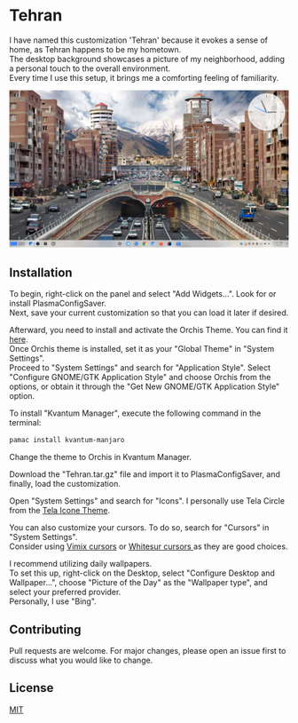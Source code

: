 # Tehran

I have named this customization 'Tehran' because it evokes a sense of home, as Tehran happens to be my hometown.\
The desktop background showcases a picture of my neighborhood, adding a personal touch to the overall environment.\
Every time I use this setup, it brings me a comforting feeling of familiarity.

![Image](https://raw.githubusercontent.com/AliMirsalari/Linux/master/Customization/Manjaro%20KDE/Tehran/Tehran.png)


## Installation
To begin, right-click on the panel and select "Add Widgets...". Look for or install PlasmaConfigSaver.\
Next, save your current customization so that you can load it later if desired.

Afterward, you need to install and activate the Orchis Theme. You can find it [here](https://github.com/vinceliuice/Orchis-theme).\
Once Orchis theme is installed, set it as your "Global Theme" in "System Settings".\
Proceed to "System Settings" and search for "Application Style". Select "Configure GNOME/GTK Application Style" and choose Orchis from the options, or obtain it through the "Get New GNOME/GTK Application Style" option.

To install "Kvantum Manager", execute the following command in the terminal:
```bash
pamac install kvantum-manjaro
```
Change the theme to Orchis in Kvantum Manager.

Download the "Tehran.tar.gz" file and import it to PlasmaConfigSaver, and finally, load the customization.

Open "System Settings" and search for "Icons". I personally use Tela Circle from the [Tela Icone Theme](https://github.com/vinceliuice/Tela-icon-theme).

You can also customize your cursors. To do so, search for "Cursors" in "System Settings".\
Consider using [Vimix cursors](https://github.com/vinceliuice/Vimix-cursors) or [Whitesur cursors
](https://github.com/vinceliuice/WhiteSur-cursors) as they are good choices.

I recommend utilizing daily wallpapers.\
To set this up, right-click on the Desktop, select "Configure Desktop and Wallpaper...", choose "Picture of the Day" as the "Wallpaper type", and select your preferred provider.\
Personally, I use "Bing".


## Contributing
Pull requests are welcome. For major changes, please open an issue first
to discuss what you would like to change.


## License

[MIT](https://choosealicense.com/licenses/mit/)
